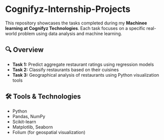 # Cognifyz-Internship-Projects

This repository showcases the tasks completed during my **Machinee learning at Cognifyz Technologies**. Each task focuses on a specific real-world problem using data analysis and machine learning.

## 🔍 Overview

- **Task 1:** Predict aggregate restaurant ratings using regression models
- **Task 2:** Classify restaurants based on their cuisines
- **Task 3:** Geographical analysis of restaurants using Python visualization tools

## 🛠 Tools & Technologies

- Python
- Pandas, NumPy
- Scikit-learn
- Matplotlib, Seaborn
- Folium (for geospatial visualization)

